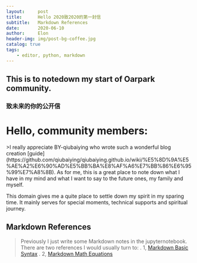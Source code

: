 ```yaml
---
layout:     post
title:      Hello 2020致2020的第一封信
subtitle:   Markdown References
date:       2020-06-10
author:     Elon
header-img: img/post-bg-coffee.jpg
catalog: true
tags:
    - editor, python, markdown
---
```


## This is to notedown my start of Oarpark community.

### 致未来的你的公开信
<h1>Hello, community members:</h1>
>I really appreciate BY-qiubaiying who wrote such a wonderful blog creation [guide](https://github.com/qiubaiying/qiubaiying.github.io/wiki/%E5%8D%9A%E5%AE%A2%E6%90%AD%E5%BB%BA%E8%AF%A6%E7%BB%86%E6%95%99%E7%A8%8B). As for me, this is a great place to note down what I have in my mind and what I want to say to the future ones, my family and myself. 
 
This domain gives me a quite place to settle down my spirit in my sparing time. It mainly serves for special moments, technical supports and spiritual journey.


## Markdown References
>Previously I just write some Markdown notes in the jupyternotebook.
There are two references I would usually turn to:
. 1, [Markdown Basic Syntax](https://www.markdownguide.org/basic-syntax/)
. 2, [Markdown Math Equations](https://www.math.ubc.ca/~pwalls/math-python/jupyter/markdown/)